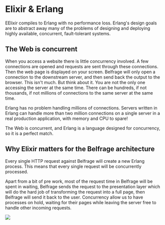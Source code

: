 # Elixir & Erlang

EElixir compiles to Erlang with no performance loss. Erlang's design goals are to abstract away many of the problems of designing and deploying highly available, concurrent, fault-tolerant systems.

## The Web is concurrent

When you access a website there is little concurrency involved. A few connections are opened and requests are sent through these connections. Then the web page is displayed on your screen. Belfrage will only open a connection to the downstream server, and then send back the output to the browser. This isn't much.
But think about it. You are not the only one accessing the server at the same time. There can be hundreds, if not thousands, if not millions of connections to the same server at the same time.

Erlang has no problem handling millions of connections. Servers written in Erlang can handle more than two million connections on a single server in a real production application, with memory and CPU to spare!

The Web is concurrent, and Erlang is a language designed for concurrency, so it is a perfect match.

## Why Elixir matters for the Belfrage architecture

Every single HTTP request against Belfrage will create a new Erlang process. This means that every single request will be concurrently processed.

Apart from a bit of pre work, most of the request time in Belfrage will be spent in waiting, Belfrage sends the request to the presentation layer which will do the hard job of transforming the request into a full page, then Belfrage will send it back to the user. 
Concurrency allow us to have processes on hold, waiting for their pages while leaving the server free to handle other incoming requests.

![](https://d2mxuefqeaa7sj.cloudfront.net/s_597D568B71C1719AF6004629DE6055CDF1335896E4BB3C9AB9432D233E8E245B_1552558055231_belfrage+zzz.png)
